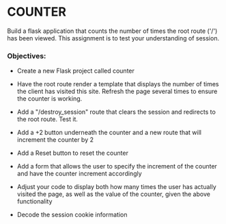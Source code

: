 # COUNTER
Build a flask application that counts the number of times the root route ('/') has been viewed. This assignment is to test your understanding of session.
### Objectives:
* Create a new Flask project called counter

* Have the root route render a template that displays the number of times the client has visited this site. Refresh the page several times to ensure the counter is working.

* Add a "/destroy_session" route that clears the session and redirects to the root route. Test it.

* Add a +2 button underneath the counter and a new route that will increment the counter by 2

* Add a Reset button to reset the counter

* Add a form that allows the user to specify the increment of the counter and have the counter increment accordingly

* Adjust your code to display both how many times the user has actually visited the page, as well as the value of the counter, given the above functionality

* Decode the session cookie information
